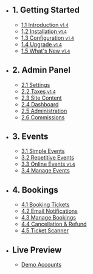 - ## 1. Getting Started
    - [1.1 Introduction <small class="v">v1.4</small>](/{{route}}/{{version}}/introduction)
    - [1.2 Installation <small class="v">v1.4</small>](/{{route}}/{{version}}/installation)
    - [1.3 Configuration <small class="v">v1.4</small>](/{{route}}/{{version}}/configuration)
    - [1.4 Upgrade <small class="v">v1.4</small>](/{{route}}/{{version}}/upgrade)
    - [1.5 What's New <small class="v">v1.4</small>](/{{route}}/{{version}}/changelog/changes)

- ## 2. Admin Panel
    - [2.1 Settings](/{{route}}/{{version}}/admin/settings)
    - [2.2 Taxes <small class="v">v1.4</small>](/{{route}}/{{version}}/admin/taxes)
    - [2.3 Site Content](/{{route}}/{{version}}/admin/site-content)
    - [2.4 Dashboard](/{{route}}/{{version}}/admin/dashboard)
    - [2.5 Administration](/{{route}}/{{version}}/admin/administration)
    - [2.6 Commissions](/{{route}}/{{version}}/admin/commissions)

- ## 3. Events
    - [3.1 Simple Events](/{{route}}/{{version}}/events/simple-events)
    - [3.2 Repetitive Events](/{{route}}/{{version}}/events/repetitive-events)
    - [3.3 Online Events <small class="v">v1.4</small>](/{{route}}/{{version}}/events/online-events)
    - [3.4 Manage Events](/{{route}}/{{version}}/events/manage-events)

- ## 4. Bookings
    - [4.1 Booking Tickets](/{{route}}/{{version}}/bookings/booking-tickets)
    - [4.2 Email Notifications](/{{route}}/{{version}}/bookings/email-notifications)
    - [4.3 Manage Bookings](/{{route}}/{{version}}/bookings/manage-bookings)
    - [4.4 Cancellation & Refund](/{{route}}/{{version}}/bookings/cancellation-refund)
    - [4.5 Ticket Scanner](/{{route}}/{{version}}0/bookings/ticket-scanner)

- ## Live Preview
    - [Demo Accounts](/{{route}}/{{version}}/demo-accounts)
